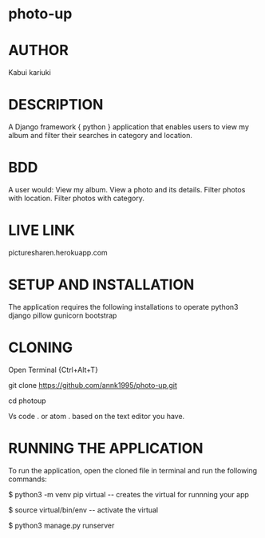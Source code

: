 # photo-up
# AUTHOR
Kabui kariuki

# DESCRIPTION
A Django framework { python } application that enables users to view my album and filter their searches in category and location.

# BDD
A user would:
View my album.
View a photo and its details.
Filter photos with location.
Filter photos with category.

# LIVE LINK
picturesharen.herokuapp.com

# SETUP AND INSTALLATION

The application requires the following installations to operate
python3
django
pillow
gunicorn
bootstrap

# CLONING
Open Terminal {Ctrl+Alt+T}

git clone https://github.com/annk1995/photo-up.git

cd photoup

Vs code . or atom . based on the text editor you have.

# RUNNING THE APPLICATION
To run the application, open the cloned file in terminal and run the following commands:
 
 $  python3 -m venv pip virtual -- creates the virtual for runnning your app      
 
 $ source virtual/bin/env  -- activate  the virtual
 
 $ python3 manage.py runserver




